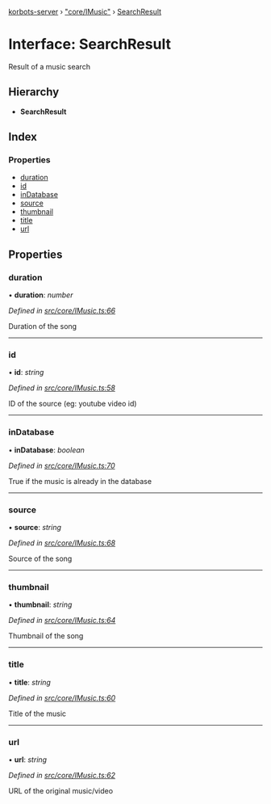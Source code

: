 [korbots-server](../README.md) › ["core/IMusic"](../modules/_core_imusic_.md) › [SearchResult](_core_imusic_.searchresult.md)

# Interface: SearchResult

Result of a music search

## Hierarchy

* **SearchResult**

## Index

### Properties

* [duration](_core_imusic_.searchresult.md#duration)
* [id](_core_imusic_.searchresult.md#id)
* [inDatabase](_core_imusic_.searchresult.md#indatabase)
* [source](_core_imusic_.searchresult.md#source)
* [thumbnail](_core_imusic_.searchresult.md#thumbnail)
* [title](_core_imusic_.searchresult.md#title)
* [url](_core_imusic_.searchresult.md#url)

## Properties

###  duration

• **duration**: *number*

*Defined in [src/core/IMusic.ts:66](https://github.com/Xisabla/Korbots/blob/76dbc29/server/src/core/IMusic.ts#L66)*

Duration of the song

___

###  id

• **id**: *string*

*Defined in [src/core/IMusic.ts:58](https://github.com/Xisabla/Korbots/blob/76dbc29/server/src/core/IMusic.ts#L58)*

ID of the source (eg: youtube video id)

___

###  inDatabase

• **inDatabase**: *boolean*

*Defined in [src/core/IMusic.ts:70](https://github.com/Xisabla/Korbots/blob/76dbc29/server/src/core/IMusic.ts#L70)*

True if the music is already in the database

___

###  source

• **source**: *string*

*Defined in [src/core/IMusic.ts:68](https://github.com/Xisabla/Korbots/blob/76dbc29/server/src/core/IMusic.ts#L68)*

Source of the song

___

###  thumbnail

• **thumbnail**: *string*

*Defined in [src/core/IMusic.ts:64](https://github.com/Xisabla/Korbots/blob/76dbc29/server/src/core/IMusic.ts#L64)*

Thumbnail of the song

___

###  title

• **title**: *string*

*Defined in [src/core/IMusic.ts:60](https://github.com/Xisabla/Korbots/blob/76dbc29/server/src/core/IMusic.ts#L60)*

Title of the music

___

###  url

• **url**: *string*

*Defined in [src/core/IMusic.ts:62](https://github.com/Xisabla/Korbots/blob/76dbc29/server/src/core/IMusic.ts#L62)*

URL of the original music/video
